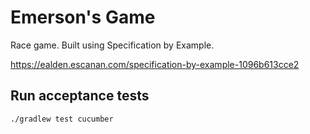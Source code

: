# Emerson's Game

Race game.  Built using Specification by Example.

https://ealden.escanan.com/specification-by-example-1096b613cce2

## Run acceptance tests

`./gradlew test cucumber`
